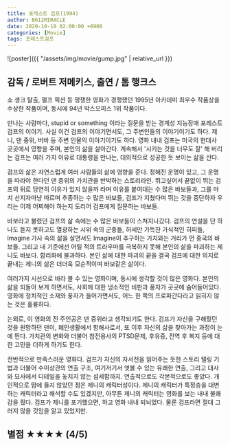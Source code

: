 ```yaml
---
title: 포레스트 검프(1994)
author: B612MIRACLE
date: 2020-10-10 02:00:00 +0900
categories: [Movie]
tags: 포레스트검프
---
```


![poster]({{ "/assets/img/movie/gump.jpg" | relative_url }})
## 감독 / 로버트 저메키스, 출연 / 톰 행크스

쇼 생크 탈출, 펄프 픽션 등 쟁쟁한 영화가 경쟁했던 1995년 아카데미 최우수 작품상을 수상한 작품이며, 동시에 94년 박스오피스 1위 작품이다.

만나는 사람마다, stupid or something 이라는 질문을 받는 경계성 지능장애 포레스트 검프의 이야기. 사실 이건 검프의 이야기면서도, 그 주변인들의 이야기이기도 하다.
제니, 댄 중위, 버바 등 주변 인물의 이야기이기도 하다. 영화 내내 검프는 미국의 현대사 곳곳에서 영향을 주며, 본인의 삶을 살아간다. 계속해서 '시키는 것을 너무도 잘' 해 버리는 검프는 여러 가지 이유로 대통령을 만나는, 대외적으로 성공한 듯 보이는 삶을 산다.

검프의 삶은 자연스럽게 여러 사람들의 삶에 영향을 준다. 정해진 운명이 있고, 그 운명을 따라야 한다던 댄 중위의 가치관을 반박하는 스토리라인. 뛰고싶어서 끝없이 뛰는 검프의 뒤로 당연히 이유가 있지 않을까 라며 이유를 붙여대는 수 많은 바보들과, 그를 마치 선지자마냥 따르며 추종하는 수 많은 바보들, 검프가 지쳤다며 뛰는 것을 중단하자 우리는 이제 어찌해야 하는지 도리어 검프에게 질문하는 바보들.

바보라고 불렸던 검프의 삶 속에는 수 많은 바보들이 스쳐지나갔다. 검프의 연설을 단 하나도 듣지 못하고도 열광하는 시위 속의 군중들, 허세만 가득찬 가식적인 히피들, Imagine 가사 속의 삶을 살면서도 Imagine이 추구하는 가치와는 거리가 먼 중국의 바보들. 그리고 내 기준에선 어릴 적의 트라우마를 극복하지 못해 본인의 삶을 파괴하는 제니도 바보다. 합리화에 불과하다. 본인 삶에 대한 파괴의 끝을 결국 검프에 대한 의지로 끝내는 제니의 삶은 더더욱 모순적이며 바보같은 삶이다. 

여러가지 시선으로 바라 볼 수 있는 영화이며, 동시에 생각할 것이 많은 영화다. 본인의 삶을 되돌아 보게 하면서도, 사회에 대한 냉소적인 비판과 풍자가 곳곳에 숨어들어있다. 영화에 정치적인 소재와 풍자가 들어가면서도, 어느 한 쪽의 프로파간다라고 읽히지 않는 것은 훌륭하다.

논외로, 이 영화의 진 주인공은 댄 중위라고 생각되기도 한다. 검프가 자신을 구해줬던 것을 원망하던 댄이, 폐인생활에서 항해사로서, 또 이후 자신의 삶을 찾아가는 과정이 눈에 띈다. 가치관의 변화와 더불어 참전용사의 PTSD문제, 후유증, 전역 후 복지 등에 대한 고민을 더하게 하기도 한다.

전반적으로 만족스러운 영화다. 검프가 자신의 자서전을 읽어주는 듯한 스토리 텔링 기법과 더불어 수미상관의 연출 구조, 여기저기서 엿볼 수 있는 유쾌한 연출, 그리고 대사와 묘사에서 디테일을 놓치지 않는 섬세함까지. 연출적으로도 각본적으로도 좋았다. 개인적으로 맘에 들지 않았던 점은 제니의 캐릭터성이다. 제니의 캐릭터가 특정층을 대변하는 캐릭터라고 해석할 수도 있겠지만, 아무튼 제니의 캐릭터는 영화를 보는 내내 불쾌감을 줬다. 검프가 제니를 포기했으면, 하고 영화 내내 되뇌었다. 물론 검프라면 절대 그러지 않을 것임을 알고 있었지만.

## 별점 ★★★★ (4/5)